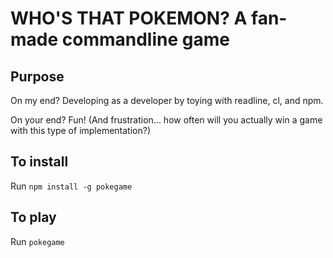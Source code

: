 # WHO'S THAT POKEMON? A fan-made commandline game

## Purpose
On my end? Developing as a developer by toying with readline, cl, and npm.

On your end? Fun! (And frustration... how often will you actually win a game with this type of implementation?)

## To install
Run `npm install -g pokegame`

## To play
Run `pokegame`
